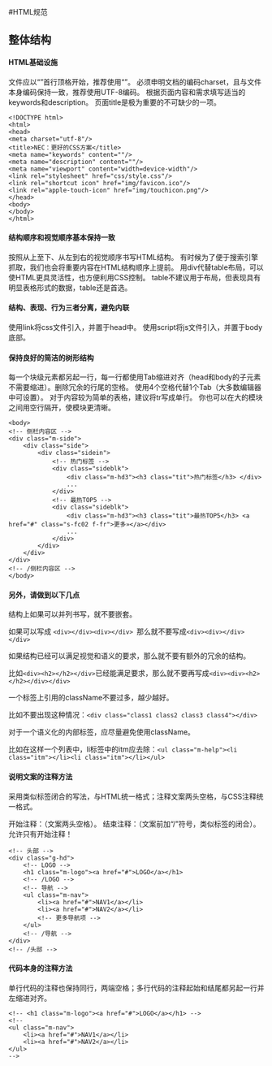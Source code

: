 #HTML规范 
## 整体结构
#### HTML基础设施

文件应以“<!DOCTYPE ......>”首行顶格开始，推荐使用“<!DOCTYPE html>”。
必须申明文档的编码charset，且与文件本身编码保持一致，推荐使用UTF-8编码<meta charset="utf-8"/>。
根据页面内容和需求填写适当的keywords和description。
页面title是极为重要的不可缺少的一项。

```
<!DOCTYPE html>
<html>
<head>
<meta charset="utf-8"/>
<title>NEC：更好的CSS方案</title>
<meta name="keywords" content=""/>
<meta name="description" content=""/>
<meta name="viewport" content="width=device-width"/>
<link rel="stylesheet" href="css/style.css"/>
<link rel="shortcut icon" href="img/favicon.ico"/>
<link rel="apple-touch-icon" href="img/touchicon.png"/>
</head>
<body>
</body>
</html>
```

#### 结构顺序和视觉顺序基本保持一致

按照从上至下、从左到右的视觉顺序书写HTML结构。
有时候为了便于搜索引擎抓取，我们也会将重要内容在HTML结构顺序上提前。
用div代替table布局，可以使HTML更具灵活性，也方便利用CSS控制。
table不建议用于布局，但表现具有明显表格形式的数据，table还是首选。

#### 结构、表现、行为三者分离，避免内联

使用link将css文件引入，并置于head中。
使用script将js文件引入，并置于body底部。

#### 保持良好的简洁的树形结构

每一个块级元素都另起一行，每一行都使用Tab缩进对齐（head和body的子元素不需要缩进）。删除冗余的行尾的空格。
使用4个空格代替1个Tab（大多数编辑器中可设置）。
对于内容较为简单的表格，建议将tr写成单行。
你也可以在大的模块之间用空行隔开，使模块更清晰。

```
<body>
<!-- 侧栏内容区 -->
<div class="m-side">
    <div class="side">
        <div class="sidein">
            <!-- 热门标签 -->
            <div class="sideblk">
                <div class="m-hd3"><h3 class="tit">热门标签</h3> </div>
                ...
            </div>
            <!-- 最热TOP5 -->
            <div class="sideblk">
                <div class="m-hd3"><h3 class="tit">最热TOP5</h3> <a href="#" class="s-fc02 f-fr">更多»</a></div>
                ...
            </div>
        </div>
    </div>
</div>
<!-- /侧栏内容区 -->
</body>
```

#### 另外，请做到以下几点

结构上如果可以并列书写，就不要嵌套。

如果可以写成 ```<div></div><div></div> ```那么就不要写成```<div><div></div></div>```

如果结构已经可以满足视觉和语义的要求，那么就不要有额外的冗余的结构。

比如```<div><h2></h2></div>```已经能满足要求，那么就不要再写成```<div><div><h2></h2></div></div>```

一个标签上引用的className不要过多，越少越好。

比如不要出现这种情况：```<div class="class1 class2 class3 class4"></div>```

对于一个语义化的内部标签，应尽量避免使用className。

比如在这样一个列表中，li标签中的itm应去除：```<ul class="m-help"><li class="itm"></li><li class="itm"></li></ul>```


#### 说明文案的注释方法

采用类似标签闭合的写法，与HTML统一格式；注释文案两头空格，与CSS注释统一格式。

开始注释：<!-- 注释文案 -->（文案两头空格）。
结束注释：<!-- /注释文案 -->（文案前加“/”符号，类似标签的闭合）。
允许只有开始注释！

```
<!-- 头部 -->
<div class="g-hd">
    <!-- LOGO -->
    <h1 class="m-logo"><a href="#">LOGO</a></h1>
    <!-- /LOGO -->
    <!-- 导航 -->
    <ul class="m-nav">
        <li><a href="#">NAV1</a></li>
        <li><a href="#">NAV2</a></li>
        <!-- 更多导航项 -->
    </ul>
    <!-- /导航 -->
</div>
<!-- /头部 -->
```

#### 代码本身的注释方法
单行代码的注释也保持同行，两端空格；多行代码的注释起始和结尾都另起一行并左缩进对齐。
```
<!-- <h1 class="m-logo"><a href="#">LOGO</a></h1> -->
<!--
<ul class="m-nav">
    <li><a href="#">NAV1</a></li>
    <li><a href="#">NAV2</a></li>
</ul>
-->
```



